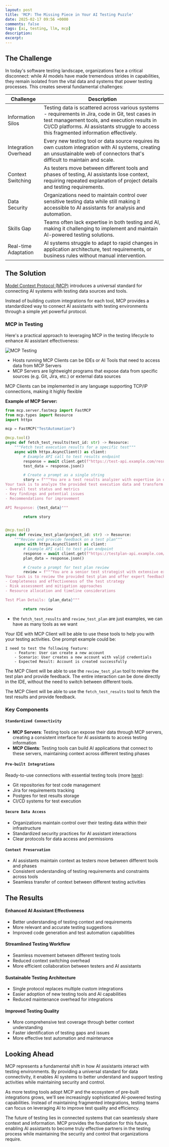 ```yaml
---
layout: post
title: 'MCP: The Missing Piece in Your AI Testing Puzzle'
date: 2025-02-17 09:56 +0000
comments: false
tags: [ai, testing, llm, mcp]
description: 
excerpt: 
---
```


## The Challenge
In today's software testing landscape, organizations face a critical disconnect: while AI models have made tremendous strides in capabilities, they remain isolated from the vital data and systems that power testing processes. This creates several fundamental challenges:

| Challenge | Description |
|-----------|-------------|
| Information Silos | Testing data is scattered across various systems - requirements in Jira, code in Git, test cases in test management tools, and execution results in CI/CD platforms. AI assistants struggle to access this fragmented information effectively. |
| Integration Overhead | Every new testing tool or data source requires its own custom integration with AI systems, creating an unsustainable web of connectors that's difficult to maintain and scale. |
| Context Switching | As testers move between different tools and phases of testing, AI assistants lose context, requiring repeated explanation of project details and testing requirements. |
| Data Security | Organizations need to maintain control over sensitive testing data while still making it accessible to AI assistants for analysis and automation. |
| Skills Gap | Teams often lack expertise in both testing and AI, making it challenging to implement and maintain AI-powered testing solutions. |
| Real-time Adaptation | AI systems struggle to adapt to rapid changes in application architecture, test requirements, or business rules without manual intervention. |


## The Solution
[Model Context Protocol (MCP)](https://modelcontextprotocol.io/introduction) introduces a universal standard for connecting AI systems with testing data sources and tools. 

Instead of building custom integrations for each tool, MCP provides a standardized way to connect AI assistants with testing environments through a simple yet powerful protocol.


### MCP in Testing

Here's a practical approach to leveraging MCP in the testing lifecycle to enhance AI assistant effectiveness:

![MCP Testing](/images/posts/mcp-testing.png) 
* Hosts running MCP Clients can be IDEs or AI Tools that need to access data from MCP Servers
* MCP Servers are lightweight programs that expose data from specific sources (e.g. Git, Jira, etc.) or external data sources

MCP Clients can be implemented in any language supporting TCP/IP connections, making it highly flexible


**Example of MCP Server:**

```python
from mcp.server.fastmcp import FastMCP
from mcp.types import Resource
import httpx

mcp = FastMCP("TestAutomation")

@mcp.tool()
async def fetch_test_results(test_id: str) -> Resource:
    """Fetch test execution results for a specific test"""
    async with httpx.AsyncClient() as client:
        # Example API call to test results endpoint
        response = await client.get(f"https://test-api.example.com/results/{test_id}")
        test_data = response.json()

        # Create a prompt as a single string
        story = f"""You are a test results analyzer with expertise in quality assessment.
Your task is to analyze the provided test execution data and transform it into an insightful summary (2-3 paragraphs) that captures:
- Overall test status and metrics
- Key findings and potential issues
- Recommendations for improvement

API Response: {test_data}"""

        return story


@mcp.tool()
async def review_test_plan(project_id: str) -> Resource:
    """Review and provide feedback on a test plan"""
    async with httpx.AsyncClient() as client:
        # Example API call to test plan endpoint
        response = await client.get(f"https://testplan-api.example.com/plans/{project_id}")
        plan_data = response.json()

        # Create a prompt for test plan review
        review = f"""You are a senior test strategist with extensive experience in test planning.
Your task is to review the provided test plan and offer expert feedback (2-3 paragraphs) covering:
- Completeness and effectiveness of the test strategy
- Risk assessment and mitigation approaches
- Resource allocation and timeline considerations

Test Plan Details: {plan_data}"""

        return review
```
* the `fetch_test_results` and `review_test_plan` are just examples, we can have as many tools as we want

Your IDE with MCP Client will be able to use these tools to help you with your testing activities.
One prompt example could be:
``` 
I need to test the following feature:
    - Feature: User can create a new account
    - Scenario: User creates a new account with valid credentials
    - Expected Result: Account is created successfully
```

The MCP Client will be able to use the `review_test_plan` tool to review the test plan and provide feedback.
The entire interaction can be done directly in the IDE, without the need to switch between different tools. 

The MCP Client will be able to use the `fetch_test_results` tool to fetch the test results and provide feedback.


### Key Components

#### `Standardized Connectivity`
- **MCP Servers**: Testing tools can expose their data through MCP servers, creating a consistent interface for AI assistants to access testing information
- **MCP Clients**: Testing tools can build AI applications that connect to these servers, maintaining context across different testing phases

#### `Pre-built Integrations`
Ready-to-use connections with essential testing tools (more [here](https://modelcontextprotocol.io/examples)):
- Git repositories for test code management
- Jira for requirements tracking
- Postgres for test results storage
- CI/CD systems for test execution

#### `Secure Data Access`
- Organizations maintain control over their testing data within their infrastructure
- Standardized security practices for AI assistant interactions
- Clear protocols for data access and permissions

#### `Context Preservation`
- AI assistants maintain context as testers move between different tools and phases
- Consistent understanding of testing requirements and constraints across tools
- Seamless transfer of context between different testing activities

## The Results

#### Enhanced AI Assistant Effectiveness
- Better understanding of testing context and requirements
- More relevant and accurate testing suggestions
- Improved code generation and test automation capabilities

#### Streamlined Testing Workflow
- Seamless movement between different testing tools
- Reduced context switching overhead
- More efficient collaboration between testers and AI assistants

#### Sustainable Testing Architecture
- Single protocol replaces multiple custom integrations
- Easier adoption of new testing tools and AI capabilities
- Reduced maintenance overhead for integrations

#### Improved Testing Quality
- More comprehensive test coverage through better context understanding
- Faster identification of testing gaps and issues
- More effective test automation and maintenance

## Looking Ahead
MCP represents a fundamental shift in how AI assistants interact with testing environments. By providing a universal standard for data connectivity, it enables AI systems to better understand and support testing activities while maintaining security and control.

As more testing tools adopt MCP and the ecosystem of pre-built integrations grows, we'll see increasingly sophisticated AI-powered testing capabilities. Instead of maintaining fragmented integrations, testing teams can focus on leveraging AI to improve test quality and efficiency.

The future of testing lies in connected systems that can seamlessly share context and information. MCP provides the foundation for this future, enabling AI assistants to become truly effective partners in the testing process while maintaining the security and control that organizations require.